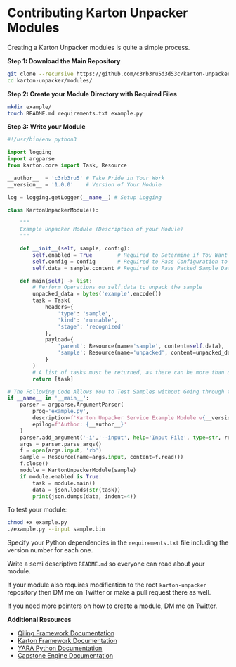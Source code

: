 # Contributing Karton Unpacker Modules

Creating a Karton Unpacker modules is quite a simple process.

**Step 1: Download the Main Repository**
```bash
git clone --recursive https://github.com/c3rb3ru5d3d53c/karton-unpacker.git
cd karton-unpacker/modules/
```

**Step 2: Create your Module Directory with Required Files**
```bash
mkdir example/
touch README.md requirements.txt example.py
```

**Step 3: Write your Module**
```python
#!/usr/bin/env python3

import logging
import argparse
from karton.core import Task, Resource

__author__  = 'c3rb3ru5' # Take Pride in Your Work
__version__ = '1.0.0'    # Version of Your Module

log = logging.getLogger(__name__) # Setup Logging

class KartonUnpackerModule():

    """
    Example Unpacker Module (Description of your Module)
    """

    def __init__(self, sample, config):
        self.enabled = True        # Required to Determine if You Want to Run your Module
        self.config = config       # Required to Pass Configuration to Other Functions rootfs etc.
        self.data = sample.content # Required to Pass Packed Sample Data to Other Functions

    def main(self) -> list:
        # Perform Operations on self.data to unpack the sample
        unpacked_data = bytes('example'.encode())
        task = Task(
            headers={
                'type': 'sample',
                'kind': 'runnable',
                'stage': 'recognized'
            },
            payload={
                'parent': Resource(name='sample', content=self.data),      # Set Parent Data (Packed Sample)
                'sample': Resource(name='unpacked', content=unpacked_data) # Set Child Data (Unpacked Sample)
            }
        )
        # A list of tasks must be returned, as there can be more than one unpacked child
        return [task]

# The Following Code Allows You to Test Samples without Going through the Karton Pipeline
if __name__ in '__main__':
    parser = argparse.ArgumentParser(
        prog='example.py',
        description=f'Karton Unpacker Service Example Module v{__version__} (CLI Test Utility)',
        epilog=f'Author: {__author__}'
    )
    parser.add_argument('-i','--input', help='Input File', type=str, required=True)
    args = parser.parse_args()
    f = open(args.input, 'rb')
    sample = Resource(name=args.input, content=f.read())
    f.close()
    module = KartonUnpackerModule(sample)
    if module.enabled is True:
        task = module.main()
        data = json.loads(str(task))
        print(json.dumps(data, indent=4))
```

To test your module:
```bash
chmod +x example.py
./example.py --input sample.bin
```

Specify your Python dependencies in the `requirements.txt` file including the version number for each one.

Write a semi descriptive `README.md` so everyone can read about your module.

If your module also requires modification to the root `karton-unpacker` repository then DM me on Twitter or make a pull request there as well.

If you need more pointers on how to create a module, DM me on Twitter.

**Additional Resources**
- [Qiling Framework Documentation](https://docs.qiling.io/en/latest/)
- [Karton Framework Documentation](https://karton-core.readthedocs.io/en/latest/index.html)
- [YARA Python Documentation](https://yara.readthedocs.io/en/latest/index.html)
- [Capstone Engine Documentation](http://www.capstone-engine.org/documentation.html)